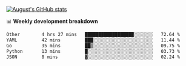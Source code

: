 
[![August's GitHub stats](https://github-readme-stats.vercel.app/api?username=zou-weidong&show_icons=true&theme=radical)](https://github.com/zou-weidong)


📊 **Weekly development breakdown**
<!--START_SECTION:waka-->

```txt
Other        4 hrs 27 mins   ██████████████████░░░░░░░   72.64 %
YAML         42 mins         ███░░░░░░░░░░░░░░░░░░░░░░   11.44 %
Go           35 mins         ██▒░░░░░░░░░░░░░░░░░░░░░░   09.75 %
Python       13 mins         █░░░░░░░░░░░░░░░░░░░░░░░░   03.73 %
JSON         8 mins          ▓░░░░░░░░░░░░░░░░░░░░░░░░   02.24 %
```

<!--END_SECTION:waka-->
